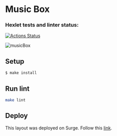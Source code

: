 # Music Box

### Hexlet tests and linter status:
[![Actions Status](https://github.com/denivladislav/layout-designer-project-lvl2/workflows/hexlet-check/badge.svg)](https://github.com/denivladislav/layout-designer-project-lvl2/actions)

![musicBox](https://user-images.githubusercontent.com/71961494/195531586-8aa8f73f-521c-4bf9-82f5-82c8437598a4.png)

## Setup

```sh
$ make install

```

## Run lint

```sh
make lint
```

## Deploy
This layout was deployed on Surge. Follow this <a target=_blank href="http://knowledgeable-invention.surge.sh/">link</a>.
